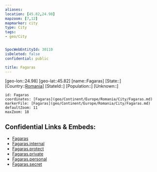 ```yaml
---
aliases: 
location: [45.82,24.98]
mapzoom: [7,12] 
mapmarker: city 
type: City
tags:
- geo/City


SpocWebEntityId: 30110
isDeleted: false
confidential: public

title: Fagaras
---
```

[geo-lon::24.98]
[geo-lat::45.82]
[name::Fagaras]
[State::]
[Country::[Romania](geo/Continent/Europe/Romania.md)]
[StateId::]
[Population::]
[Unknown::]


```leaflet
id: Fagaras
coordinates: [Fagaras](geo/Continent/Europe/Romania/City/Fagaras.md)
markerFile: [Fagaras](geo/Continent/Europe/Romania/City/Fagaras.md)
defaultZoom: 11 
maxZoom: 18
```


## Confidential Links & Embeds: 
- [Fagaras](../../../../../../_public/geo/Continent/Europe/Romania/City/Fagaras.md) 
- [Fagaras.internal](../../../../../../_internal/geo/Continent/Europe/Romania/City/Fagaras.internal.md) 
- [Fagaras.protect](../../../../../../_protect/geo/Continent/Europe/Romania/City/Fagaras.protect.md) 
- [Fagaras.private](../../../../../../_private/geo/Continent/Europe/Romania/City/Fagaras.private.md) 
- [Fagaras.personal](../../../../../../_personal/geo/Continent/Europe/Romania/City/Fagaras.personal.md) 
- [Fagaras.secret](../../../../../../_secret/geo/Continent/Europe/Romania/City/Fagaras.secret.md) 
